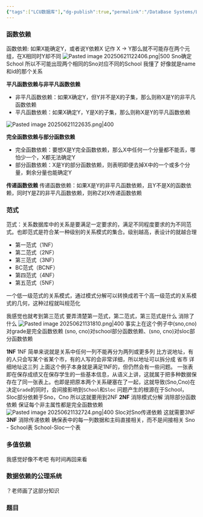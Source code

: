 ```yaml
---
{"tags":["LCU数据库"],"dg-publish":true,"permalink":"/DataBase Systems/LCU Database System/第六章 关系数据理论/","dgPassFrontmatter":true,"noteIcon":"","created":"2025-08-15T09:39:19.255+08:00","updated":"2025-06-21T13:38:27.604+08:00"}
---
```


### 函数依赖
函数依赖: 如果X能确定Y，或者说Y依赖X 记作 X -> Y那么就不可能存在两个元组，在X相同时Y却不同
![Pasted image 20250621122406.png|500](/img/user/accessory/Pasted%20image%2020250621122406.png)
Sno确定School 所以不可能出现两个相同的Sno对应不同的School
我懂了 好像就是name和id的那个关系

**平凡函数依赖与非平凡函数依赖**
- 非平凡函数依赖：如果X确定Y，但Y并不是X的子集，那么则称X是Y的非平凡函数依赖
- 平凡函数依赖：如果X确定Y，Y是X的子集，那么则称X是Y的平凡函数依赖

![Pasted image 20250621122635.png|400](/img/user/accessory/Pasted%20image%2020250621122635.png)

**完全函数依赖与部分函数依赖**
- 完全函数依赖：要想X是Y完全函数依赖，那么X中任何一个分量都不能丢，哪怕少一个，X都无法确定Y
- 部分函数依赖：X是Y的部分函数依赖，则表明即便去掉X中的一个或多个分量，剩余分量也能确定Y

**传递函数依赖**
传递函数依赖：如果X是Y的非平凡函数依赖，且Y不是X的函数依赖，同时Y是Z的非平凡函数依赖，则称Z对X传递函数依赖


### 范式
范式：关系数据库中的关系是要满足一定要求的，满足不同程度要求的为不同范式。也即范式是符合某一种级别的关系模式的集合。级别越高，表设计的就越合理
- 第一范式（1NF）
- 第二范式（2NF）
- 第三范式（3NF）
- BC范式（BCNF）
- 第四范式（4NF）
- 第五范式（5NF）

一个低一级范式的关系模式，通过模式分解可以转换成若干个高一级范式的关系模式的几何，这种过程就叫规范化

我感觉也就考到第三范式 要弄清楚第一范式，第二范式，第三范式是什么 消除了什么
![Pasted image 20250621131810.png|400](/img/user/accessory/Pasted%20image%2020250621131810.png)
事实上在这个例子中(sno,cno)对grade是完全函数依赖
(sno, cno)对school部分函数依赖、(sno, cno)对sloc部分函数依赖

**1NF**
1NF 简单来说就是关系中任何一列不能再分为两列或更多列
比方说地址，有的人只会写某个省某个市，有的人写的会非常详细，所以地址可以拆分成 省市 详细地址这三列
上面这个例子本身就是满足1NF的，但仍然会有一些问题。
一张表即在保存成绩又在保存学生的一些基本信息，从语义上讲，这就属于把多种数据保存在了同一张表上。也即是把原本两个关系硬塞在了一起，这就导致(Sno,Cno)在决定`Grade`的同时，会间接影响到`SChool`和`Sloc`
问题产生的根源在于School，Sloc部分依赖于Sno，Cno
所以这就要用到2NF
**2NF**
消除模式分解 消除部分函数依赖
保证每个非主属性都是完全函数依赖
![Pasted image 20250621132724.png|400](/img/user/accessory/Pasted%20image%2020250621132724.png)
Sloc对Sno传递依赖
这就需要3NF
**3NF**
消除传递依赖
确保表中的每一列数据和主码直接相关，而不是间接相关
Sno - School表
School-Sloc一个表
### 多值依赖
我感觉好像不考吧 有时间再回来看

### 数据依赖的公理系统
？老师画了这部分知识

### 题目
